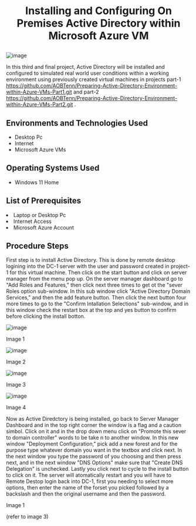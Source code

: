 # <p align="center">Installing and Configuring On Premises Active Directory within Microsoft Azure VM
![image](https://github.com/user-attachments/assets/e4f41676-9505-49cf-82a1-c1ad2d5cf390)


In this third and final project, Active Directory will be installed and configured to simulated real world user conditions within a working environment using previously created virtual machines in projects part-1 https://github.com/AOBTenn/Preparing-Active-Directory-Environment-within-Azure-VMs-Part1.git  and part-2 https://github.com/AOBTenn/Preparing-Active-Directory-Environment-within-Azure-VMs-Part2.git .<br />


<h2>Environments and Technologies Used</h2>

- Desktop Pc
- Internet
- Microsoft Azure VMs 

<h2>Operating Systems Used </h2>

- Windows 11 Home</b>

<h2>List of Prerequisites</h2

- Laptop or Desktop Pc                                                                                                                                 
- Internet Access
- Microsoft Azure Account

<h2>Procedure Steps</h2>

First step is to install Active Directory. This is done by remote desktop logining into the DC-1 server with the user and password created in project-1 for this virtual machine. Then click on the start button and click on server manager from the menu pop up. On the server manager dashboard go to "Add Roles and Features," then click next three times to get ot the "sever Roles option sub-window. In this sub window click "Active Directory Domain Services," and then the add feature button. Then click the next button four more times to go to the "Confirm Intallation Selections" sub-window, and in this window check the restart box at the top and yes button to confirm before clicking the install botton.

![image](https://github.com/user-attachments/assets/f96ee540-a3f5-4838-819d-52a921eccd39)
<p>Image 1
</p>

![image](https://github.com/user-attachments/assets/8535b58b-9377-459c-8399-75cfba35310b)
<p>Image 2
</p>

![image](https://github.com/user-attachments/assets/0a6446ac-f122-4815-8850-c18033632abf)
<p>Image 3
</p>

![image](https://github.com/user-attachments/assets/4da2dad9-e086-4376-bb25-527d5b85147c)
<p>Image 4
</p>


Now as Active Diredctory is being installed, go back to Server Manager Dashboard and in the top right corner the window is a flag and a caution  simbol. Click on it and in the drop down menu click on "Promote this sever to domain controller" words  to be take n to  another  window. In this new window "Deployment Configuration," pick add a new forest and for the purpose type whatever domain you want in the textbox and click next. In the next window you type the password of you choosing and then press next, and in the next window "DNS Options" make sure that "Create DNS Delegation" is unchecked. Lastly you click next to cycle to the install button to click on it. The server will atomatically restart and you will have to Remote Destop login back into DC-1, first you needing to select more options, then enter the name of the forset you picked followed by a backslash and then the original username and then the password. 


<p>Image 1
</p>

(refer to image 3)

